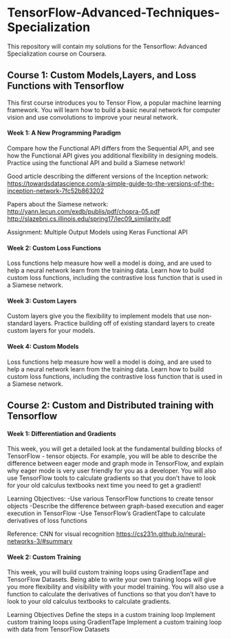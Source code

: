 # TensorFlow-Advanced-Techniques-Specialization

This repository will contain my solutions for the Tensorflow: Advanced Specialization course on Coursera.  

## Course 1: Custom Models,Layers, and Loss Functions with Tensorflow

This first course introduces you to Tensor Flow, a popular machine learning framework. You will learn how to build a basic neural network for computer vision and use convolutions to improve your neural network.

#### Week 1: A New Programming Paradigm
Compare how the Functional API differs from the Sequential API, and see how the Functional API gives you additional flexibility in designing models. Practice using the functional API and build a Siamese network!

Good article describing the different versions of the Inception network:  
https://towardsdatascience.com/a-simple-guide-to-the-versions-of-the-inception-network-7fc52b863202

Papers about the Siamese network:  
http://yann.lecun.com/exdb/publis/pdf/chopra-05.pdf  
http://slazebni.cs.illinois.edu/spring17/lec09_similarity.pdf

Assignment: Multiple Output Models using Keras Functional API

#### Week 2: Custom Loss Functions
Loss functions help measure how well a model is doing, and are used to help a neural network learn from the training data. Learn how to build custom loss functions, including the contrastive loss function that is used in a Siamese network.


#### Week 3: Custom Layers
Custom layers give you the flexibility to implement models that use non-standard layers. Practice building off of existing standard layers to create custom layers for your models.


#### Week 4: Custom Models
Loss functions help measure how well a model is doing, and are used to help a neural network learn from the training data. Learn how to build custom loss functions, including the contrastive loss function that is used in a Siamese network.


## Course 2: Custom and Distributed training with Tensorflow

#### Week 1: Differentiation and Gradients
This week, you will get a detailed look at the fundamental building blocks of TensorFlow - tensor objects. For example, you will be able to describe the difference between eager mode and graph mode in TensorFlow, and explain why eager mode is very user friendly for you as a developer. You will also use TensorFlow tools to calculate gradients so that you don’t have to look for your old calculus textbooks next time you need to get a gradient!

Learning Objectives:
-Use various TensorFlow functions to create tensor objects
-Describe the difference between graph-based execution and eager execution in TensorFlow
-Use TensorFlow’s GradientTape to calculate derivatives of loss functions



Reference: CNN for visual recognition https://cs231n.github.io/neural-networks-3/#summary

#### Week 2: Custom Training
This week, you will build custom training loops using GradientTape and TensorFlow Datasets. Being able to write your own training loops will give you more flexibility and visibility with your model training. You will also use a function to calculate the derivatives of functions so that you don’t have to look to your old calculus textbooks to calculate gradients.

Learning Objectives
Define the steps in a custom training loop
Implement custom training loops using GradientTape
Implement a custom training loop with data from TensorFlow Datasets
